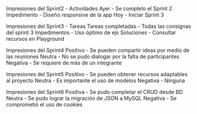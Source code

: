 Impresiones del Sprint2 - Actividades
Ayer - Se completo el Sprint 2
Impedimento - Diseño responsive de la app
Hoy - Iniciar Sprint 3

Impresiones del Sprint3 - Tareas
Tareas completadas - Todas las consignas del sprint 3 
Impedimentos - Uso óptimo de ejs
Soluciones - Consultar recursos en Playground

Impresiones del Sprint4
Positivo - Se pueden compartir ideas por medio de las reuniones
Neutra - No se pudo dialogar por la falta de participantes 
Negativa - Se requiere de más de un integrante

Impresiones del Sprint5
Positivo - Se pueden obtener recursos adaptables al proyecto
Neutra - Es importante el uso de modelos 
Negativa - Ninguna

Impresiones del Sprint6
Positiva - Se pudo completar el CRUD desde BD
Neutra - Se pudo lograr la migración de JSON a MySQL
Negativa - Se comprometió el uso de cookies